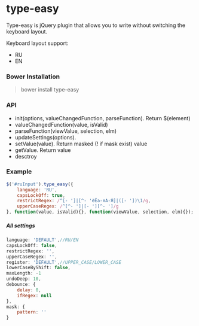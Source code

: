 # type-easy
Type-easy is jQuery plugin that allows you to write without switching the keyboard layout.

Keyboard layout support:
- RU
- EN

### Bower Installation

> bower install type-easy

### API

- init(options, valueChangedFunction, parseFunction). Return $(element)
- valueChangedFunction(value, isValid)
- parseFunction(viewValue, selection, elm)
- updateSettings(options).
- setValue(value). Return masked (! if mask exist) value
- getValue. Return value
- desctroy

### Example

```javascript
$('#ruInput').type_easy({
    language: 'RU',
    capsLockOff: true,
    restrictRegex: /^[- ']|[^- 'ёЁа-яА-Я]|([- '])\1/g,
    upperCaseRegex: /^[^- ']|[- '][^- ']/g
}, function(value, isValid){}, function(viewValue, selection, elm){});
```

##### All settings
```javascript
language: 'DEFAULT',//RU/EN
capsLockOff: false,
restrictRegex: '',
upperCaseRegex: '',
register: 'DEFAULT',//UPPER_CASE/LOWER_CASE
lowerCaseByShift: false,
maxLength: -1
undoDeep: 10,
debounce: {
    delay: 0,
    ifRegex: null
},
mask: {
    pattern: ''
}
```
